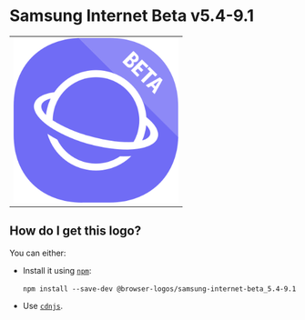 # Samsung Internet Beta v5.4-9.1

<table>
    <tr height=300>
        <td>
            <a href="https://github.com/alrra/browser-logos/tree/c18e75785f164fe34827edac3a0f1bc6b03cd2e7/src/archive/samsung-internet-beta_5.4-9.1">
                <img width=290 src="https://raw.githubusercontent.com/alrra/browser-logos/c18e75785f164fe34827edac3a0f1bc6b03cd2e7/src/archive/samsung-internet-beta_5.4-9.1/samsung-internet-beta_5.4-9.1.svg?sanitize=true" alt="Samsung Internet Beta v5.4-9.1 browser logo">
            </a>
        </td>
    </tr>
</table>

## How do I get this logo?

You can either:

* Install it using [`npm`][npm]:

  `npm install --save-dev @browser-logos/samsung-internet-beta_5.4-9.1`

* Use [`cdnjs`][cdnjs].

<!-- Link labels: -->

[cdnjs]: https://cdnjs.com/libraries/browser-logos
[npm]: https://www.npmjs.com/

